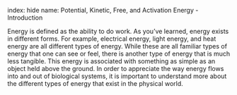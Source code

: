 index: hide
name: Potential, Kinetic, Free, and Activation Energy - Introduction

Energy is defined as the ability to do work. As you’ve learned, energy exists in different forms. For example, electrical energy, light energy, and heat energy are all different types of energy. While these are all familiar types of energy that one can see or feel, there is another type of energy that is much less tangible. This energy is associated with something as simple as an object held above the ground. In order to appreciate the way energy flows into and out of biological systems, it is important to understand more about the different types of energy that exist in the physical world.
